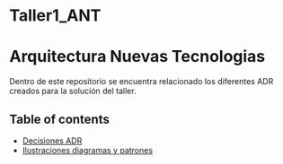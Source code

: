 # Taller1_ANT
# Arquitectura Nuevas Tecnologias
Dentro de este repositorio se encuentra relacionado los diferentes ADR creados para la solución del taller. 

## Table of contents
* [Decisiones ADR](#decisions)
* [Ilustraciones diagramas y patrones](#imagenes)
